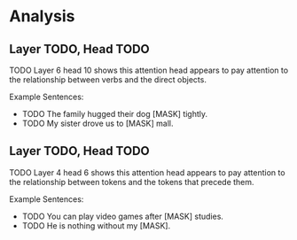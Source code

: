 # Analysis

## Layer TODO, Head TODO

TODO
Layer 6 head 10 shows this attention head appears to pay attention to the relationship between verbs and the direct objects.

Example Sentences:
- TODO
The family hugged their dog [MASK] tightly.
- TODO
My sister drove us to [MASK] mall.

## Layer TODO, Head TODO

TODO
Layer 4 head 6 shows this attention head appears to pay attention to the relationship between tokens and the tokens that precede them.

Example Sentences:
- TODO
You can play video games after [MASK] studies.
- TODO
He is nothing without my [MASK].

